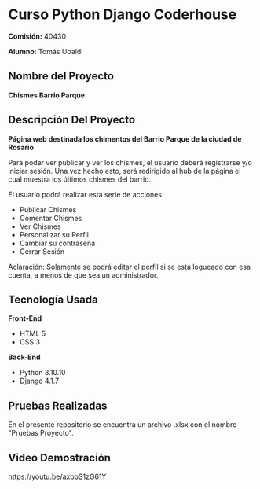 # Curso Python Django Coderhouse

**Comisión:** 40430

**Alumno:** Tomás Ubaldi

## Nombre del Proyecto

**Chismes Barrio Parque**


## Descripción Del Proyecto

**Página web destinada los chimentos del Barrio Parque de la ciudad de Rosario**

Para poder ver publicar y ver los chismes, el usuario deberá registrarse y/o iniciar sesión. Una vez hecho esto, será redirigido al hub de la página el cual muestra los últimos chismes del barrio.

El usuario podrá realizar esta serie de acciones:

- Publicar Chismes
- Comentar Chismes
- Ver Chismes
- Personalizar su Perfil
- Cambiar su contraseña
- Cerrar Sesión

Aclaración: Solamente se podrá editar el perfil si se está logueado con esa cuenta, a menos de que sea un administrador.

## Tecnología Usada

**Front-End**

- HTML 5
- CSS 3

**Back-End**

- Python 3.10.10
- Django 4.1.7

## Pruebas Realizadas

En el presente repositorio se encuentra un archivo .xlsx con el nombre "Pruebas Proyecto". 

## Video Demostración

https://youtu.be/axbbS1zG61Y 
#
